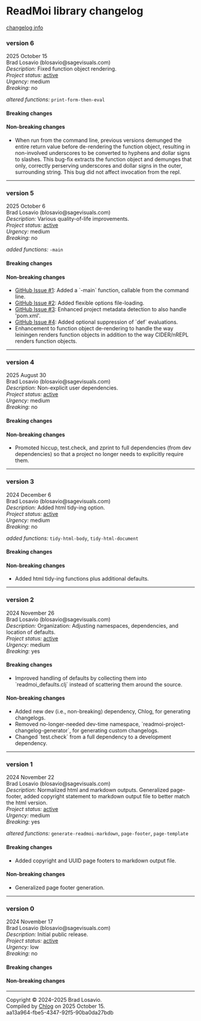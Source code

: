 
  <body>
    <h1>
      ReadMoi library changelog
    </h1><a href="https://github.com/blosavio/chlog">changelog info</a>
    <section>
      <h3 id="v6">
        version 6
      </h3>
      <p>
        2025 October 15<br>
        Brad Losavio (blosavio@sagevisuals.com)<br>
        <em>Description:</em> Fixed function object rendering.<br>
        <em>Project status:</em> <a href="https://github.com/metosin/open-source/blob/main/project-status.md">active</a><br>
        <em>Urgency:</em> medium<br>
        <em>Breaking:</em> no
      </p>
      <p></p>
      <div>
        <em>altered functions:</em> <code>print-form-then-eval</code>
      </div>
      <p></p>
      <div>
        <h4>
          Breaking changes
        </h4>
        <ul></ul>
        <h4>
          Non-breaking changes
        </h4>
        <ul>
          <li>
            <div>
              When run from the command line, previous versions demunged the entire return value before de-rendering the function object, resulting in
              non-involved underscores to be converted to hyphens and dollar signs to slashes. This bug-fix extracts the function object and demunges that
              only, correctly perserving underscores and dollar signs in the outer, surrounding string. This bug did not affect invocation from the repl.
            </div>
          </li>
        </ul>
      </div>
      <hr>
    </section>
    <section>
      <h3 id="v5">
        version 5
      </h3>
      <p>
        2025 October 6<br>
        Brad Losavio (blosavio@sagevisuals.com)<br>
        <em>Description:</em> Various quality-of-life improvements.<br>
        <em>Project status:</em> <a href="https://github.com/metosin/open-source/blob/main/project-status.md">active</a><br>
        <em>Urgency:</em> medium<br>
        <em>Breaking:</em> no
      </p>
      <p></p>
      <div>
        <em>added functions:</em> <code>-main</code>
      </div>
      <p></p>
      <div>
        <h4>
          Breaking changes
        </h4>
        <ul></ul>
        <h4>
          Non-breaking changes
        </h4>
        <ul>
          <li>
            <div>
              <a href="https://github.com/blosavio/readmoi/issues/1">GitHub Issue #1</a>: Added a `-main` function, callable from the command line.
            </div>
          </li>
          <li>
            <div>
              <a href="https://github.com/blosavio/readmoi/issues/2">GitHub Issue #2</a>: Added flexible options file-loading.
            </div>
          </li>
          <li>
            <div>
              <a href="https://github.com/blosavio/readmoi/issues/3">GitHub Issue #3</a>: Enhanced project metadata detection to also handle
              &apos;pom.xml&apos;.
            </div>
          </li>
          <li>
            <div>
              <a href="https://github.com/blosavio/readmoi/issues/4">GitHub Issue #4</a>: Added optional suppression of `def` evaluations.
            </div>
          </li>
          <li>
            <div>
              Enhancement to function object de-rendering to handle the way leiningen renders function objects in addition to the way CIDER/nREPL renders
              function objects.
            </div>
          </li>
        </ul>
      </div>
      <hr>
    </section>
    <section>
      <h3 id="v4">
        version 4
      </h3>
      <p>
        2025 August 30<br>
        Brad Losavio (blosavio@sagevisuals.com)<br>
        <em>Description:</em> Non-explicit user dependencies.<br>
        <em>Project status:</em> <a href="https://github.com/metosin/open-source/blob/main/project-status.md">active</a><br>
        <em>Urgency:</em> medium<br>
        <em>Breaking:</em> no
      </p>
      <p></p>
      <div>
        <h4>
          Breaking changes
        </h4>
        <ul></ul>
        <h4>
          Non-breaking changes
        </h4>
        <ul>
          <li>
            <div>
              Promoted hiccup, test.check, and zprint to full dependencies (from dev dependencies) so that a project no longer needs to explicitly require
              them.
            </div>
          </li>
        </ul>
      </div>
      <hr>
    </section>
    <section>
      <h3 id="v3">
        version 3
      </h3>
      <p>
        2024 December 6<br>
        Brad Losavio (blosavio@sagevisuals.com)<br>
        <em>Description:</em> Added html tidy-ing option.<br>
        <em>Project status:</em> <a href="https://github.com/metosin/open-source/blob/main/project-status.md">active</a><br>
        <em>Urgency:</em> medium<br>
        <em>Breaking:</em> no
      </p>
      <p></p>
      <div>
        <em>added functions:</em> <code>tidy-html-body</code>, <code>tidy-html-document</code>
      </div>
      <p></p>
      <div>
        <h4>
          Breaking changes
        </h4>
        <ul></ul>
        <h4>
          Non-breaking changes
        </h4>
        <ul>
          <li>
            <div>
              Added html tidy-ing functions plus additional defaults.
            </div>
          </li>
        </ul>
      </div>
      <hr>
    </section>
    <section>
      <h3 id="v2">
        version 2
      </h3>
      <p>
        2024 November 26<br>
        Brad Losavio (blosavio@sagevisuals.com)<br>
        <em>Description:</em> Organization: Adjusting namespaces, dependencies, and location of defaults.<br>
        <em>Project status:</em> <a href="https://github.com/metosin/open-source/blob/main/project-status.md">active</a><br>
        <em>Urgency:</em> medium<br>
        <em>Breaking:</em> yes
      </p>
      <p></p>
      <div>
        <h4>
          Breaking changes
        </h4>
        <ul>
          <li>
            <div>
              Improved handling of defaults by collecting them into `readmoi_defaults.clj` instead of scattering them around the source.
            </div>
          </li>
        </ul>
        <h4>
          Non-breaking changes
        </h4>
        <ul>
          <li>
            <div>
              Added new dev (i.e., non-breaking) dependency, Chlog, for generating changelogs.
            </div>
          </li>
          <li>
            <div>
              Removed no-longer-needed dev-time namespace, `readmoi-project-changelog-generator`, for generating custom changelogs.
            </div>
          </li>
          <li>
            <div>
              Changed `test.check` from a full dependency to a development dependency.
            </div>
          </li>
        </ul>
      </div>
      <hr>
    </section>
    <section>
      <h3 id="v1">
        version 1
      </h3>
      <p>
        2024 November 22<br>
        Brad Losavio (blosavio@sagevisuals.com)<br>
        <em>Description:</em> Normalized html and markdown outputs. Generalized page-footer, added copyright statement to markdown output file to better match
        the html version.<br>
        <em>Project status:</em> <a href="https://github.com/metosin/open-source/blob/main/project-status.md">active</a><br>
        <em>Urgency:</em> medium<br>
        <em>Breaking:</em> yes
      </p>
      <p></p>
      <div>
        <em>altered functions:</em> <code>generate-readmoi-markdown</code>, <code>page-footer</code>, <code>page-template</code>
      </div>
      <p></p>
      <div>
        <h4>
          Breaking changes
        </h4>
        <ul>
          <li>
            <div>
              Added copyright and UUID page footers to markdown output file.
            </div>
          </li>
        </ul>
        <h4>
          Non-breaking changes
        </h4>
        <ul>
          <li>
            <div>
              Generalized page footer generation.
            </div>
          </li>
        </ul>
      </div>
      <hr>
    </section>
    <section>
      <h3 id="v0">
        version 0
      </h3>
      <p>
        2024 November 17<br>
        Brad Losavio (blosavio@sagevisuals.com)<br>
        <em>Description:</em> Initial public release.<br>
        <em>Project status:</em> <a href="https://github.com/metosin/open-source/blob/main/project-status.md">active</a><br>
        <em>Urgency:</em> low<br>
        <em>Breaking:</em> no
      </p>
      <p></p>
      <div>
        <h4>
          Breaking changes
        </h4>
        <ul></ul>
        <h4>
          Non-breaking changes
        </h4>
        <ul></ul>
      </div>
      <hr>
    </section>
    <p id="page-footer">
      Copyright © 2024–2025 Brad Losavio.<br>
      Compiled by <a href="https://github.com/blosavio/chlog">Chlog</a> on 2025 October 15.<span id="uuid"><br>
      aa13a964-fbe5-4347-92f5-90ba0da27bdb</span>
    </p>
  </body>
</html>
